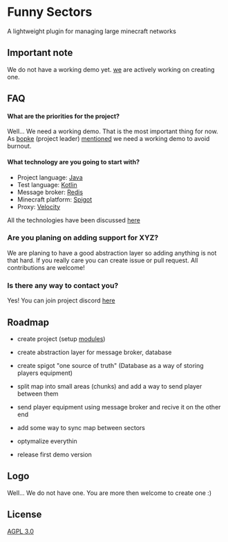 
# Funny Sectors

A lightweight plugin for managing large minecraft networks


## Important note

We do not have a working demo yet. [we](https://github.com/FunnyGuilds/FunnySectors/graphs/contributors) are actively working on creating one.


## FAQ

#### What are the priorities for the project?

Well... We need a working demo. That is the most important thing for now. As [bopke](https://github.com/bopke) (project leader) [mentioned](https://github.com/FunnyGuilds/FunnySectors/issues/6) we need a working demo to avoid burnout.

#### What technology are you going to start with?

* Project language: [Java](https://www.java.com/en/)
* Test language: [Kotlin](https://kotlinlang.org/)
* Message broker: [Redis](https://redis.io/)
* Minecraft platform: [Spigot](https://www.spigotmc.org/)
* Proxy: [Velocity](https://velocitypowered.com/)

All the technologies have been discussed [here](https://github.com/FunnyGuilds/FunnySectors/issues)

### Are you planing on adding support for XYZ?

We are planing to have a good abstraction layer so adding anything is not that hard. If you really care you can create issue or pull request. All contributions are welcome!

### Is there any way to contact you?

Yes! You can join project discord [here](https://discord.gg/CYvyq3u)




## Roadmap

- create project (setup [modules](https://github.com/FunnyGuilds/FunnySectors/issues/9))

- create abstraction layer for message broker, database

- create spigot "one source of truth" (Database as a way of storing players equipment)

- split map into small areas (chunks) and add a way to send player between them

- send player equipment using message broker and recive it on the other end

- add some way to sync map between sectors

- optymalize everythin

- release first demo version

## Logo

Well... We do not have one. You are more then welcome to create one :)
## License

[AGPL 3.0](https://choosealicense.com/licenses/agpl-3.0/#)